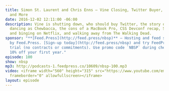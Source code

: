```yaml
---
title: Simon St. Laurent and Chris Enns — Vine Closing, Twitter Buyer, Stranger Things,
  and More
date: 2016-12-02 12:11:00 -06:00
description: Vine is shutting down, who should buy Twitter, the story of Christopher
  dancing as Chewbacca, the cons of a MacBook Pro, CSS Devconf recap, Stranger Things
  and binging on Netflix, and walking away from The Walking Dead.
sponsor: "**[Feed.Press](http://feed.press/nbsp)** — Hosting and feed support provided
  by Feed.Press. [Sign-up today](http://feed.press/nbsp) and try FeedPress on a 14-day
  trial (no contracts or commitments). Use promo code `NBSP` during checkout to get
  10% off your first year."
episode: 100
show: nbsp
mp3: http://podcasts-1.feedpress.co/10609/nbsp-100.mp3
video: <iframe width="560" height="315" src="https://www.youtube.com/embed/lqJPVKQ5dpk"
  frameborder="0" allowfullscreen></iframe>
layout: episode
---
```


